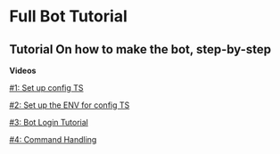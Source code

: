 # Full Bot Tutorial

## Tutorial On how to make the bot, step-by-step

**Videos**

[#1: Set up config TS](https://www.youtube.com/watch?v=wqScni1dreA)

[#2: Set up the ENV for config TS](https://www.youtube.com/watch?v=qHqJpPG-G0s)

[#3: Bot Login Tutorial](https://www.youtube.com/watch?v=H_0l8Zi1dwk)

[#4: Command Handling](https://www.youtube.com/watch?v=E331D_taRNs)